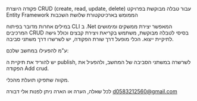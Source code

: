 פקודה היוצרת CRUD (create, read, update, delete) עבור טבלה מבוקשת בפרויקט Entity Framework הממומש בארכיטקטורת שלושת השכבות 

במילים אחרות מדובר בפיתוח CLI ב .Net המאפשר יצירת ממשקים ומימושים המרכיבים CRUD בסיסי לטבלה מבוקשת, משתמש בקריאת ויצירת קבצים וכולל גישה לתיקיית ייצוא. 
הכלי מופעל דרך שורת הפקודה, יש לשרשרו דרך משתני סביבה. 


ע"מ להפעילו במחשב שלכם:

יש להוריד את תיקיית ה publish, לשרשרה במשתני הסביבה של המחשב, ולהפעיל את הפקודה Add crud.

מקווה שתפיקו תועלת מהכלי.

לכל שאלה, הערה או הארה ניתן לפנות אלי 
דבורה d0583212560@gmail.com
